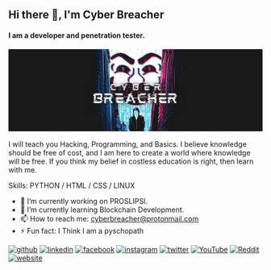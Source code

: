 ## Hi there 👋, I'm Cyber Breacher
#### I am a developer and penetration tester.
![I am a developer and penetration tester.](https://github.com/cyberbreacher/cyberbreacher/raw/main/Black%20and%20Green%20Photo%20Gaming%20YouTube%20Channel%20Art.png)

I will teach you Hacking, Programming, and Basics. I believe knowledge should be free of cost, and I am here to create a world where knowledge will be free. If you think my belief in costless education is right, then learn with me.

Skills: PYTHON / HTML / CSS / LINUX

- 🔭 I’m currently working on PROSLIPSI. 
- 🌱 I’m currently learning Blockchain Development. 
- 📫 How to reach me: cyberbreacher@protonmail.com 
- ⚡ Fun fact: I Think I am a pyschopath 


[<img src='https://image.flaticon.com/icons/png/512/733/733553.png' alt='github' height='40'>](https://github.com/cyberbreacher)  [<img src='https://image.flaticon.com/icons/png/512/145/145807.png' alt='linkedin' height='40'>](https://www.linkedin.com/in/cyberbreacher/)  [<img src='https://image.flaticon.com/icons/png/512/145/145802.png' alt='facebook' height='40'>](https://www.facebook.com/cyberbreacher)  [<img src='https://image.flaticon.com/icons/png/512/185/185985.png' alt='instagram' height='40'>](https://www.instagram.com/cyberbreacher/)  [<img src='https://image.flaticon.com/icons/png/512/145/145812.png' alt='twitter' height='40'>](https://twitter.com/cyberbreacher)  [<img src='https://image.flaticon.com/icons/png/512/187/187209.png' alt='YouTube' height='40'>](https://www.youtube.com/channel/cyberbreacher)  [<img src='https://image.flaticon.com/icons/png/512/1400/1400850.png' alt='Reddit' height='40'>](https://www.reddit.com/user/cyberbreacher)  [<img src='https://image.flaticon.com/icons/png/512/3719/3719282.png' alt='website' height='40'>](https://www.cyber-breacher.blogspot.com)  

